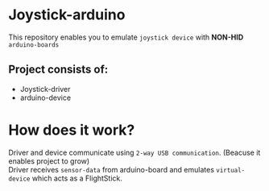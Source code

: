 # Joystick-arduino

This repository enables you to emulate `joystick device` with **NON-HID** `arduino-boards`
## Project consists of:
  - Joystick-driver
  - arduino-device
# How does it work?
Driver and device communicate using `2-way USB communication`. (Beacuse it enables project to grow)\
Driver receives `sensor-data` from arduino-board and emulates `virtual-device` which acts as a FlightStick.

